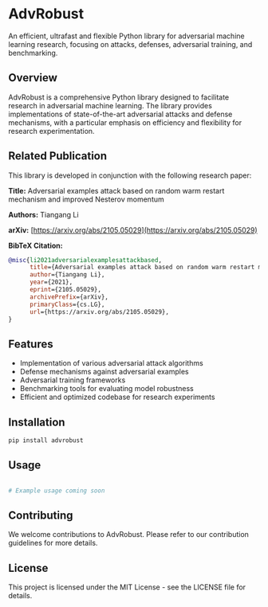 # AdvRobust

An efficient, ultrafast and flexible Python library for adversarial machine learning research, focusing on attacks, defenses, adversarial training, and benchmarking.

## Overview

AdvRobust is a comprehensive Python library designed to facilitate research in adversarial machine learning. The library provides implementations of state-of-the-art adversarial attacks and defense mechanisms, with a particular emphasis on efficiency and flexibility for research experimentation.

## Related Publication

This library is developed in conjunction with the following research paper:

**Title:** Adversarial examples attack based on random warm restart mechanism and improved Nesterov momentum

**Authors:** Tiangang Li

**arXiv:** [https://arxiv.org/abs/2105.05029](https://arxiv.org/abs/2105.05029)

**BibTeX Citation:**
```bibtex
@misc{li2021adversarialexamplesattackbased,
      title={Adversarial examples attack based on random warm restart mechanism and improved Nesterov momentum}, 
      author={Tiangang Li},
      year={2021},
      eprint={2105.05029},
      archivePrefix={arXiv},
      primaryClass={cs.LG},
      url={https://arxiv.org/abs/2105.05029}, 
}
```

## Features

- Implementation of various adversarial attack algorithms
- Defense mechanisms against adversarial examples
- Adversarial training frameworks
- Benchmarking tools for evaluating model robustness
- Efficient and optimized codebase for research experiments

## Installation

```bash
pip install advrobust
```

## Usage

```python

# Example usage coming soon
```

## Contributing

We welcome contributions to AdvRobust. Please refer to our contribution guidelines for more details.

## License

This project is licensed under the MIT License - see the LICENSE file for details.